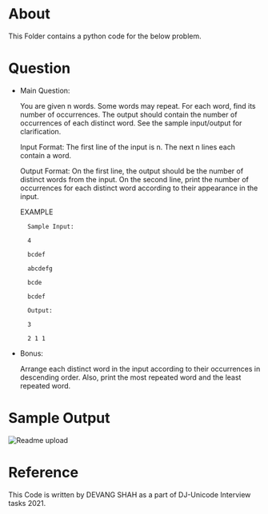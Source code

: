# About
This Folder contains a python code for the below problem.
# Question
- Main Question: 

  You are given n words. Some words may repeat. For each word, find its number of occurrences.
  The output should contain the number of occurrences of each distinct word. See the sample
  input/output for clarification.

  Input Format: The first line of the input is n. The next n lines each contain a word.
  
  Output Format: On the first line, the output should be the number of distinct words from the
  input. On the second line, print the number of occurrences for each distinct word according to
  their appearance in the input.

  EXAMPLE
  
        Sample Input:

        4

        bcdef

        abcdefg

        bcde

        bcdef

        Output:

        3

        2 1 1

- Bonus:

  Arrange each distinct word in the input according to their occurrences
  in descending order. Also, print the most repeated word and the least repeated word.
 
# Sample Output

![Readme upload](https://user-images.githubusercontent.com/80088008/127902179-517f6819-a69f-4ce9-b901-37b4a8da7342.jpg)

# Reference
This Code is written by DEVANG SHAH as a part of DJ-Unicode Interview tasks 2021. 
